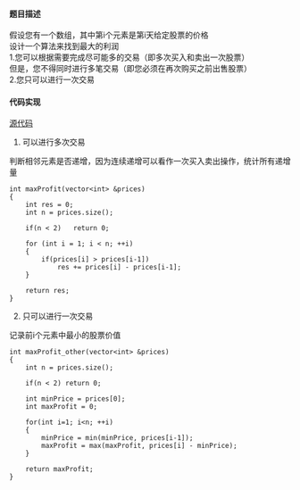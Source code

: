 #### 题目描述

假设您有一个数组，其中第i个元素是第i天给定股票的价格  
设计一个算法来找到最大的利润  
1.您可以根据需要完成尽可能多的交易（即多次买入和卖出一次股票）  
但是，您不得同时进行多笔交易（即您必须在再次购买之前出售股票）  
2.您只可以进行一次交易

#### 代码实现

[源代码](/Array/max_profit.cpp)

1. 可以进行多次交易

判断相邻元素是否递增，因为连续递增可以看作一次买入卖出操作，统计所有递增量

```
int maxProfit(vector<int> &prices)
{
	int res = 0;
	int n = prices.size();

	if(n < 2)	return 0;

	for (int i = 1; i < n; ++i)
	{
		if(prices[i] > prices[i-1])
			res += prices[i] - prices[i-1];
	}

	return res;
}
```

2. 只可以进行一次交易

记录前i个元素中最小的股票价值

```
int maxProfit_other(vector<int> &prices)
{
	int n = prices.size();

	if(n < 2) return 0;

	int minPrice = prices[0];
	int maxProfit = 0;

	for(int i=1; i<n; ++i)
	{
		minPrice = min(minPrice, prices[i-1]);
		maxProfit = max(maxProfit, prices[i] - minPrice);
	}

	return maxProfit;
}
```